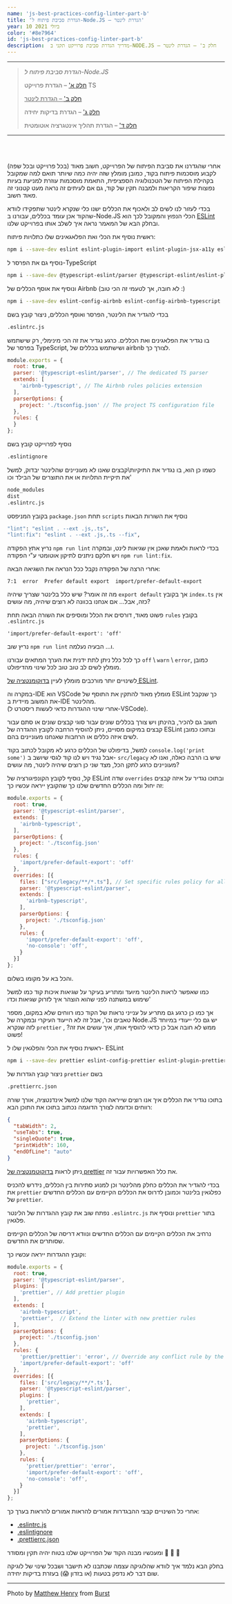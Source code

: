 ```yaml
---
name: 'js-best-practices-config-linter-part-b'
title: 'הגדרת סביבת פיתוח ל-Node.JS – הגדרת לינטר'
year: 10 ביולי 2021
color: '#8e7964'
id: 'js-best-practices-config-linter-part-b'
description:  מדריך הגדרת סביבת פרוייקט תקני ב-NODE.JS – חלק ב' – הגדרת לינטר
---
```


----
> *הגדרת סביבת פיתוח ל-Node.JS*
>
> [חלק א'](/blog/js-best-practices-config-ts-part-a) – הגדרת פרוייקט TS
>
> <ins>[חלק ב'](/blog/js-best-practices-config-linter-part-b) – הגדרת לינטר</ins>
>
> [חלק ג'](/blog/js-best-practices-config-unit-tests-part-c) – הגדרת בדיקות יחידה
>
> [חלק ד'](/blog/js-best-practices-config-ci-part-d) – הגדרת תהליך אינטגרציה אוטומטית
----

<br>
<br>

אחרי שהגדרנו את סביבת הפיתוח של הפרוייקט, 
חשוב מאוד 
(בכל פרוייקט ובכל שפה)
לקבוע מוסכמות פיתוח בקוד,
כמובן מומלץ שזה יהיה  כמה שיותר תואם למה שמקובל בקהילת הפיתוח של הטכנולוגיה הספציפית, 
התאמת מוסכמות עוזרת למניעת בעיות נפוצות שיפור הקריאות ולמבנה תקין של קוד,
גם אם לעיתים זה נראה מעט קטנוני זה *מאוד* חשוב.

בכדי לעזור לנו 
לשים לב ולאכוף את הכללים ישנו כלי 
שנקרא לינטר שתפקידו לוודא שהקוד אכן עומד בכללים, עבורנו 
ב-Node.JS 
 הכלי הנפוץ והמקובל 
לכך הוא
 [ESLint](https://eslint.org/)
  ובחלק הבא של המאמר נראה איך לשלב אותו בפרוייקט שלנו.

ראשית נוסיף את הכלי ואת הפלאגאינים שלו כתלויות פיתוח:
```bash
npm i --save-dev eslint eslint-plugin-import eslint-plugin-jsx-a11y eslint-plugin-react
```
נוסיף גם את הפרסר ל-TypeScript
```bash
npm i --save-dev @typescript-eslint/parser @typescript-eslint/eslint-plugin 
```
ונוסיף את אוסף הכללים של Airbnb (לא חובה, אך לטעמי זה הכי טוב :)
```bash
npm i --save-dev eslint-config-airbnb eslint-config-airbnb-typescript
```

בכדי להגדיר את הלינטר, הפרסר ואוסף הכללים, 
ניצור קובץ בשם 
```bash
.eslintrc.js
```
 בו נגדיר את הפלאגינים ואת הכללים. 
כרגע נגדיר את זה הכי מינימלי,
 רק שישתמש בפרסר של TypeScript, ושישתמש בכללים של airbnb לצורך כך.

```js
module.exports = {
  root: true,
  parser: '@typescript-eslint/parser', // The dedicated TS parser 
  extends: [
    'airbnb-typescript', // The Airbnb rules policies extension
  ],
  parserOptions: {
    project: './tsconfig.json' // The project TS configuration file 
  },
  rules: {
  }
};
```

נוסיף לפרוייקט קובץ בשם
```bash
.eslintignore
```

  כשמו כן הוא, בו נגדיר את התיקיות\קבצים שאנו לא מעוניינים שהלינטר יבדוק, 
	למשל את תיקיית התלויות או את התוצרים של הבילד וכו'
```bash
node_modules
dist
.eslintrc.js
```

בקובץ המניפסט `package.json` תחת `scripts` נוסיף את השורות הבאות
```bash
"lint": "eslint . --ext .js,.ts",
"lint:fix": "eslint . --ext .js,.ts --fix",
```

נריץ אתץ הפקודה `npm run lint` בכדי לראות ולאמת שאכן אין שגיאות לינט, 
ובמקרה ויש חלקם ניתנים לתיקון אוטומטי ע"י הפקודה `npm run lint:fix`.

אחרי הרצה של הפקודה נקבל ככל הנראה את השגיאה הבאה:
```
7:1  error  Prefer default export  import/prefer-default-export
```

מה זה אומר? שיש כלל בלינטר שצריך שיהיה
`export default` 
אך בקובץ `index.ts` אין כזה, 
אבל... 
אם אנחנו בכוונה לא רוצים שיהיה, מה עושים?

פשוט מאוד, דורסים את הכלל ומוסיפים את השורה הבאה תחת `rules` בקובץ `.eslintrc.js`
```
'import/prefer-default-export': 'off'
```

נריץ שוב `npm run lint` ו... הבעיה נעלמה. 

כך לכל כלל ניתן לתת ידנית את הערך המתאים עבורנו `off` \ `warn` \ `error`, כמובן מומלץ לשים לב טוב טוב לכל שינוי מהדיפולט.

לשינויים יותר מורכבים מומלץ לעיין 
[בדוקומנטציה של ESLint](https://eslint.org/docs/user-guide/configuring/configuration-files#using-configuration-files).


במקרה וה-IDE הוא VSCode מומלץ מאוד להתקין את התוסף של ESLint
 כך שנקבל את המשוב מיידית ב-IDE מהלינטר.  
 (אחרי שינוי ההגדרות כדאי לעשות ריסטרט ל-VSCode).

חשוב גם להכיר, 
בהינתן ויש צורך בכללים שונים עבור סוגי קבצים שונים או סתם עבור קבצים במיקום מסויים, 
ניתן להוסיף הרחבה לקובץ ההגדרה של 
ESLint 
ובתוכו כמובן לשים איזה כללים או הרחבות שאנחנו מעוניינים בהם.

למשל, בדיפולט של הכללים כרגע לא מקובל לכתוב בקוד `console.log('print some')` 
אבל נגיד ויש לנו קוד לגסי שיושב ב- `src/legacy` שיש בו הרבה כאלה, 
ואנו לא מעוניינים כרגע לתקן הכל, 
מצד שני כן רוצים שיהיה לינטר, 
מה עושים? 

קל, 
נוסיף לקובץ הקונפיגורציה של ESLint  שדה `overrides`
ובתוכו נגדיר על איזה קבצים זה יחול ומה הכללים החדשים שלנו
כך שהקובץ ייראה עכשיו כך:
```js
module.exports = {
  root: true,
  parser: '@typescript-eslint/parser',
  extends: [
    'airbnb-typescript',
  ],
  parserOptions: {
    project: './tsconfig.json'
  },
  rules: {
    'import/prefer-default-export': 'off'
  },
  overrides: [{
    files: ["src/legacy/**/*.ts"], // Set specific rules policy for all TS files in the src/legacy directory 
    parser: '@typescript-eslint/parser',
    extends: [
      'airbnb-typescript',
    ],
    parserOptions: {
      project: './tsconfig.json'
    },
    rules: {
      'import/prefer-default-export': 'off',
      'no-console': 'off',
    }
  }]
};
```

והכל בא על מקומו בשלום.

כמו שאפשר לראות הלינטר מיועד ומתריע בעיקר על שגיאות איכות קוד כמו למשל שימוש במשתנה לפני שהוא הוצהר 
איך לזרוק שגיאות וכדו' 

אך כמו כן כרגע גם מתריע על ענייני נראות של הקוד כמו רווחים שלא במקום, מספר טאבים 
וכו', 
אבל זה לא הייעוד העיקרי ובמקרה של
Node.JS
יש גם כלי ייעודי במיוחד לזה שנקרא
`prettier`
, ממש לא חובה אבל כן כדאי להוסיף אותו,
איך עושים את זה? פשוט!

ראשית נוסיף את הכלי והפלגאין שלו ל-
ESLint
```bash
npm i --save-dev prettier eslint-config-prettier eslint-plugin-prettier
```

ניצור קובץ הגדרות של `prettier` בשם 
```bash
.prettierrc.json
```

 בתוכו נגדיר את הכללים איך אנו רוצים שייראה הקוד שלנו 
 למשל אינדנטציה, אורך שורה רווחים וכדומה לצורך הדוגמה נכתוב בתוכו את התוכן הבא:
```json
{
  "tabWidth": 2,
  "useTabs": true,
  "singleQuote": true,
  "printWidth": 160,
  "endOfLine": "auto"
}
```

ניתן לראות 
[בדוקוטמנטציה של prettier](https://prettier.io/docs/en/options.html)
 את כלל האפשרויות עבור זה.

בכדי להגדיר את הכללים כחלק מהלינטר 
וכן למנוע סתירות בין הכללים, 
נידרש להכניס את `prettier` כפלגאין בלינטר 
וכמובן לדרוס את הכללים הקיימים עם הכללים החדשים של `prettier`.

נפתח שוב את קובץ ההגדרות של הלינטר `.eslintrc.js`
ונוסיף את `prettier`  בתור פלגאין.

נרחיב את הכללים הקיימים עם הכללים החדשים 
ונוודא דריסה של הכללים הקיימים שסותרים את החדשים.

וקובץ ההגדרות ייראה עכשיו כך:
```js
module.exports = {
  root: true,
  parser: '@typescript-eslint/parser',
  plugins: [
    'prettier', // Add prettier plugin
  ],
  extends: [
    'airbnb-typescript',
    'prettier',  // Extend the linter with new prettier rules
  ],
  parserOptions: {
    project: './tsconfig.json'
  },
  rules: {
    'prettier/prettier': 'error', // Override any conflict rule by the prettier rule and consider all of them as level "error" 
    'import/prefer-default-export': 'off'
  },
  overrides: [{
    files: ['src/legacy/**/*.ts'],
    parser: '@typescript-eslint/parser',
    plugins: [
      'prettier',
    ],
    extends: [
      'airbnb-typescript',
      'prettier',
    ],
    parserOptions: {
      project: './tsconfig.json'
    },
    rules: {
      'prettier/prettier': 'error',
      'import/prefer-default-export': 'off',
      'no-console': 'off',
    }
  }]
};
```

אחרי כל השינויים קבצי ההבגדרות אמורים להראות אמורים להראות בערך כך:
* [.eslintrc.js](https://github.com/haimkastner/js-project-best-practice/blob/main/.eslintrc.js)
* [.eslintignore](https://github.com/haimkastner/js-project-best-practice/blob/main/.eslintignore)
* [.prettierrc.json](https://github.com/haimkastner/js-project-best-practice/blob/main/.prettierrc.json)


ומעכשיו מבנה הקוד של הפרוייקט שלנו בטוח יהיה תקין ומסודר 💪 💪 💪

בחלק הבא נלמד איך לוודא שהלוגיקה עצמה שכתבנו לא תישבר ושבכל שינוי של לוגיקה שום דבר לא נדפק בטעות (או בזדון 😱) בעזרת בדיקות יחידה.


----

Photo by <a href="https://burst.shopify.com/@matthew_henry?utm_campaign=photo_credit&amp;utm_content=Picture+of+Organized+Pencil+Holder+%E2%80%94+Free+Stock+Photo&amp;utm_medium=referral&amp;utm_source=credit">Matthew Henry</a> from <a href="https://burst.shopify.com/design?utm_campaign=photo_credit&amp;utm_content=Picture+of+Organized+Pencil+Holder+%E2%80%94+Free+Stock+Photo&amp;utm_medium=referral&amp;utm_source=credit">Burst</a>